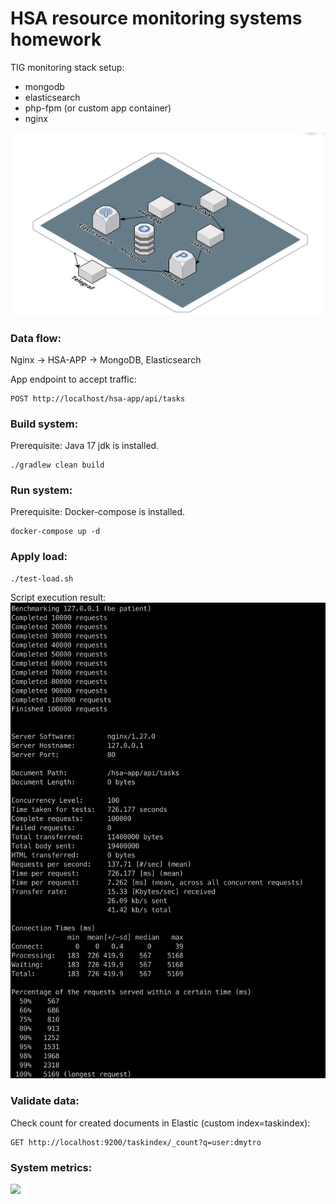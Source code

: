 # HSA resource monitoring systems homework
TIG monitoring stack setup:
- mongodb
- elasticsearch
- php-fpm (or custom app container)
- nginx

![Traffic and metrics](./images/tig_resource_monitoring.png)

<h3>Data flow:</h3>
Nginx -> HSA-APP -> MongoDB, Elasticsearch

App endpoint to accept traffic:
```
POST http://localhost/hsa-app/api/tasks
```

<h3>Build system:</h3>
Prerequisite: Java 17 jdk is installed.

```
./gradlew clean build
```

<h3>Run system:</h3>
Prerequisite: Docker-compose is installed.

```
docker-compose up -d
```

<h3>Apply load:</h3>

```
./test-load.sh
```
Script execution result:
![Load result](./images/load_script_result.png)

<h3>Validate data:</h3>
Check count for created documents in Elastic (custom index=taskindex):

```
GET http://localhost:9200/taskindex/_count?q=user:dmytro
```

<h3>System metrics:</h3>
<img src="./images/system_metrics.png" width="600">